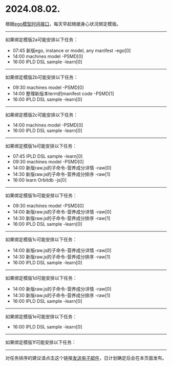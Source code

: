 # 2024.08.02.

根据[ego模型时间接口](https://gitee.com/hyg/blog/blob/master/timeflow.md)，每天早起根据身心状况绑定模版。

---
如果绑定模版2a可能安排以下任务：

- 07:45	新版ego, instance or model, any manifest -ego[0]
- 14:00	machines model -PSMD[0]
- 16:00	IPLD DSL sample -learn[0]

---
如果绑定模版2b可能安排以下任务：

- 09:30	machines model -PSMD[0]
- 14:00	整理新版本term的manifest code -PSMD[1]
- 16:00	IPLD DSL sample -learn[0]

---
如果绑定模版2c可能安排以下任务：

- 14:00	machines model -PSMD[0]
- 16:00	IPLD DSL sample -learn[0]

---
如果绑定模版1a可能安排以下任务：

- 07:45	IPLD DSL sample -learn[0]
- 09:30	machines model -PSMD[0]
- 14:00	新版raw.js的子命令-营养成分详情 -raw[0]
- 14:30	新版raw.js的子命令-营养成分排序 -raw[1]
- 16:00	learn Orbitdb -js[0]

---
如果绑定模版1b可能安排以下任务：

- 09:30	machines model -PSMD[0]
- 14:00	新版raw.js的子命令-营养成分详情 -raw[0]
- 14:30	新版raw.js的子命令-营养成分排序 -raw[1]
- 16:00	IPLD DSL sample -learn[0]

---
如果绑定模版1c可能安排以下任务：

- 14:00	新版raw.js的子命令-营养成分详情 -raw[0]
- 14:30	新版raw.js的子命令-营养成分排序 -raw[1]
- 16:00	IPLD DSL sample -learn[0]

---
如果绑定模版1d可能安排以下任务：

- 14:00	新版raw.js的子命令-营养成分详情 -raw[0]
- 14:30	新版raw.js的子命令-营养成分排序 -raw[1]
- 16:00	IPLD DSL sample -learn[0]

---
如果绑定模版1e可能安排以下任务：

- 16:00	IPLD DSL sample -learn[0]

---
如果绑定模版1f可能安排以下任务：


---
对任务排序的建议请点击这个链接<a href="mailto:huangyg@mars22.com?subject=关于2024.08.02.任务排序的建议&body=date: 2024.08.02.%0D%0Afile: ../../blog/release/time/d.20240802.md%0D%0A---请勿修改邮件主题及以上内容---%0D%0A">发送电子邮件</a>，日计划确定后会在本页面发布。